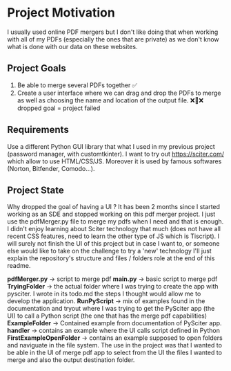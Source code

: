 # Project Motivation
I usually used online PDF mergers but I don't like doing that when working with all of my PDFs (especially the ones that are private) as we don't know what is done with our data on these websites.
## Project Goals
1. Be able to merge several PDFs together ✅
2. Create a user interface where we can drag and drop the PDFs to merge as well as choosing the name and location of the output file. ❌🎯❌ dropped goal = project failed
## Requirements
Use a different Python GUI library that what I used in my previous project (password manager, with customtkinter).
I want to try out https://sciter.com/ which allow to use HTML/CSS/JS. Moreover it is used by famous softwares (Norton, Bitfender, Comodo...).
## Project State
Why dropped the goal of having a UI ? It has been 2 months since I started working as an SDE and stopped working on this pdf merger project. I just use the pdfMerger.py file to merge my pdfs when I need and that is enough. 
I didn't enjoy learning about Sciter technology that much (does not have all recent CSS features, need to learn the other type of JS which is Tiscript). I will surely not finish the UI of this project but in case I want to, or someone else would like to take on the challenge to try a 'new' technology I'll just explain the repository's structure and files / folders role at the end of this readme.
 

**pdfMerger.py** -> script to merge pdf
**main.py** -> basic script to merge pdf
**TryingFolder** -> the actual folder where I was trying to create the app with pysciter. I wrote in its todo.md the steps I thought would allow me to develop the application.
**RunPyScript** -> mix of examples found in the documentation and tryout where I was trying to get the PySciter app (the UI) to call a Python script (the one that has the merge pdf capabilities)
**ExampleFolder** -> Contained example from documentation of PySciter app.
  **handler** -> contains an example where the UI calls script defined in Python
  **FirstExampleOpenFolder** -> contains an example supposed to open folders and naviguate in the file system. The use in the project was that I wanted to be able in the UI of merge pdf app to select from the UI the files I wanted to merge and also the output destination folder.
  
